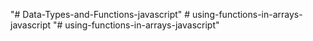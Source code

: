 "# Data-Types-and-Functions-javascript" 
#   u s i n g - f u n c t i o n s - i n - a r r a y s - j a v a s c r i p t  
 "# using-functions-in-arrays-javascript" 

